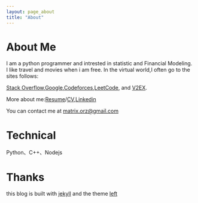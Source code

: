 ```yaml
---
layout: page_about
title: "About"
---
```


About Me
======
I am a python programmer and intrested in statistic and Financial Modeling.
I like travel and movies when i am free.
In the virtual world,I often go to the sites follows:

[Stack Overflow](http://stackoverflow.com/),[Google](http://google.com),[Codeforces](http://codeforces.com/),[LeetCode](http://oj.leetcode.com/), and [V2EX](http://www.v2ex.com).

More about me:[Resume](/resume)/[CV](/about/cv/resume.pdf),[Linkedin](http://www.linkedin.com/profile/view?id=127204924) 

You can contact me at [matrix.orz@gmail.com](matrix.orz@gmail.com)


Technical
=========
Python、C++、Nodejs

Thanks
=======

this blog is built with [jekyll]() and the theme [left]()




